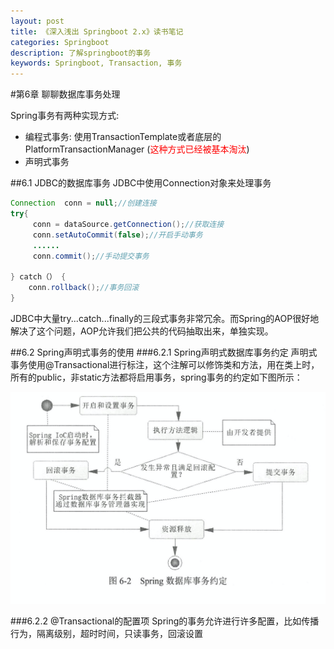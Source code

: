 ```yaml
---
layout: post
title: 《深入浅出 Springboot 2.x》读书笔记
categories: Springboot
description: 了解springboot的事务
keywords: Springboot, Transaction, 事务
---
```


#第6章 聊聊数据库事务处理

Spring事务有两种实现方式: 

- 编程式事务: 使用TransactionTemplate或者底层的PlatformTransactionManager (<span style="color:red;">这种方式已经被基本淘汰</span>)
- 声明式事务

##6.1 JDBC的数据库事务
JDBC中使用Connection对象来处理事务

```java
Connection  conn = null;//创建连接
try{
     conn = dataSource.getConnection();//获取连接
     conn.setAutoCommit(false);//开启手动事务
     ......
     conn.commit();//手动提交事务
     
} catch（） {
    conn.rollback();//事务回滚
}
```
JDBC中大量try...catch...finally的三段式事务非常冗余。而Spring的AOP很好地解决了这个问题，AOP允许我们把公共的代码抽取出来，单独实现。

##6.2 Spring声明式事务的使用
###6.2.1 Spring声明式数据库事务约定
声明式事务使用@Transactional进行标注，这个注解可以修饰类和方法，用在类上时，所有的public，非static方法都将启用事务，spring事务的约定如下图所示：

![spring事务约定](https://github.com/wenb1/wenb1.github.io/blob/master/images/posts/springboot/chapter6_1.png)

###6.2.2 @Transactional的配置项
Spring的事务允许进行许多配置，比如传播行为，隔离级别，超时时间，只读事务，回滚设置